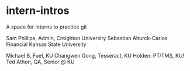 
# intern-intros
A space for interns to practice git

Sam Phillips, Admin, Creighton University
Sebastian Alturck-Carlos
Financial
Kansas State University

Michael B, Fuel, KU
Changwen Gong, Tesseract, KU
Holden: PT/TMS, KU!
Ted Athon, QA, Senior @ KU

